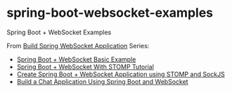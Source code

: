# spring-boot-websocket-examples
Spring Boot + WebSocket Examples

From [Build Spring WebSocket Application](https://www.dariawan.com/series/build-spring-websocket-application/) Series:
* [Spring Boot + WebSocket Basic Example](https://www.dariawan.com/tutorials/spring/spring-boot-websocket-basic-example/)
* [Spring Boot + WebSocket With STOMP Tutorial](https://www.dariawan.com/tutorials/spring/spring-boot-websocket-stomp-tutorial/)
* [Create Spring Boot + WebSocket Application using STOMP and SockJS](https://www.dariawan.com/tutorials/spring/create-spring-boot-websocket-app-using-stomp-and-sockjs/)
* [Build a Chat Application Using Spring Boot and WebSocket](https://www.dariawan.com/tutorials/spring/build-chat-application-using-spring-boot-and-websocket/)